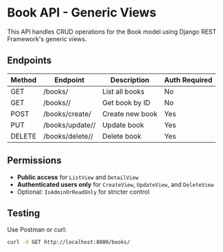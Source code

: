 # Book API - Generic Views

This API handles CRUD operations for the Book model using Django REST Framework's generic views.

## Endpoints

| Method | Endpoint            | Description           | Auth Required |
|--------|---------------------|-----------------------|---------------|
| GET    | /books/             | List all books        | No            |
| GET    | /books/<id>/        | Get book by ID        | No            |
| POST   | /books/create/      | Create new book       | Yes           |
| PUT    | /books/update/<id>/ | Update book           | Yes           |
| DELETE | /books/delete/<id>/ | Delete book           | Yes           |

## Permissions
- **Public access** for `ListView` and `DetailView`
- **Authenticated users only** for `CreateView`, `UpdateView`, and `DeleteView`
- Optional: `IsAdminOrReadOnly` for stricter control

## Testing
Use Postman or curl:
```bash
curl -X GET http://localhost:8000/books/
